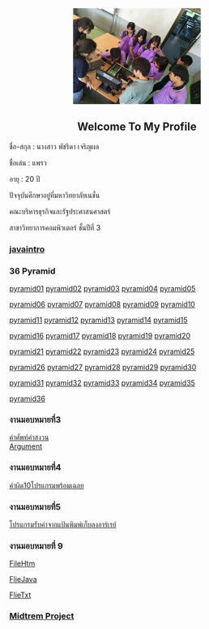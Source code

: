 <html>
<meta name="viewport" content="width=device-width, initial-scale=1" />
<body>
    <div class="w3-container">
        <br /> <br /> <br /> 
  <center><img src="123.jpg" class="w3-round-xxlarge" w3-center="" style="width:50%" /></center>
</div>
</body>
</html>


<center><h2 id="welcome-to-my-profile">Welcome To My Profile</h2></center>

<p>ชื่อ-สกุล : นางสาว พัชริดา เจริญผล </p>

<p>ชื่อเล่น : แพรว</p>

<p>อายุ : 20 ปี</p>

<p>ปัจจุบันศึกษาอยู่ที่มหาวิทยาลัยเนชั่น</p>

<p>คณะบริหารธุรกิจและรัฐประศาสนศาสตร์</p>

<p>สาขาวิทยาการคอมพิวเตอร์ ชั้นปีที่ 3</p>

<h3 id="javaintro"><a href="https://github.com/praew06/midterm_java/blob/master/javaintro.pdf">javaintro</a></h3>

<h3 id="36-pyramid">36 Pyramid</h3>
<p><a href="https://github.com/praew06/java_pyramid/blob/master/Praew01.java" class="button">pyramid01</a>
<a href="https://github.com/praew06/java_pyramid/blob/master/Praew02.java" class="button">pyramid02</a>
<a href="https://github.com/praew06/java_pyramid/blob/master/Praew03.php" class="button">pyramid03</a>
<a href="https://github.com/praew06/java_pyramid/blob/master/Praew04.php" class="button">pyramid04</a>
<a href="https://github.com/praew06/java_pyramid/blob/master/Praew05.php" class="button">pyramid05</a></p>

<p><a href="https://github.com/praew06/java_pyramid/blob/master/Praew06.php" class="button">pyramid06</a>
<a href="https://github.com/praew06/java_pyramid/blob/master/Praew07.php" class="button">pyramid07</a>
<a href="https://github.com/praew06/java_pyramid/blob/master/Praew08.php" class="button">pyramid08</a>
<a href="https://github.com/praew06/java_pyramid/blob/master/Praew09.php" class="button">pyramid09</a>
<a href="https://github.com/praew06/java_pyramid/blob/master/Praew10.php" class="button">pyramid10</a></p>

<p><a href="https://github.com/praew06/java_pyramid/blob/master/Praew11.php" class="button">pyramid11</a>
<a href="https://github.com/praew06/java_pyramid/blob/master/Praew12.php" class="button">pyramid12</a>
<a href="https://github.com/praew06/java_pyramid/blob/master/Praew13.php" class="button">pyramid13</a>
<a href="https://github.com/praew06/java_pyramid/blob/master/Praew14.php" class="button">pyramid14</a>
<a href="https://github.com/praew06/java_pyramid/blob/master/Praew15.php" class="button">pyramid15</a></p>

<p><a href="https://github.com/praew06/java_pyramid/blob/master/Praew16.php" class="button">pyramid16</a>
<a href="https://github.com/praew06/java_pyramid/blob/master/Praew17.php" class="button">pyramid17</a>
<a href="https://github.com/praew06/java_pyramid/blob/master/Praew18.php" class="button">pyramid18</a>
<a href="https://github.com/praew06/java_pyramid/blob/master/Praew19.php" class="button">pyramid19</a>
<a href="https://github.com/praew06/java_pyramid/blob/master/Praew20.php" class="button">pyramid20</a></p>

<p><a href="https://github.com/praew06/java_pyramid/blob/master/Praew21.php" class="button">pyramid21</a>
<a href="https://github.com/praew06/java_pyramid/blob/master/Praew22.php" class="button">pyramid22</a>
<a href="https://github.com/praew06/java_pyramid/blob/master/Praew23.php" class="button">pyramid23</a>
<a href="https://github.com/praew06/java_pyramid/blob/master/Praew24.php" class="button">pyramid24</a>
<a href="https://github.com/praew06/java_pyramid/blob/master/Praew25.php" class="button">pyramid25</a></p>

<p><a href="https://github.com/praew06/java_pyramid/blob/master/Praew26.php" class="button">pyramid26</a>
<a href="https://github.com/praew06/java_pyramid/blob/master/Praew27.php" class="button">pyramid27</a>
<a href="https://github.com/praew06/java_pyramid/blob/master/Praew28.php" class="button">pyramid28</a>
<a href="https://github.com/praew06/java_pyramid/blob/master/Praew29.php" class="button">pyramid29</a>
<a href="https://github.com/praew06/java_pyramid/blob/master/Praew30.php" class="button">pyramid30</a>

<p><a href="https://github.com/praew06/java_pyramid/blob/master/Praew31.php" class="button">pyramid31</a>
<a href="https://github.com/praew06/java_pyramid/blob/master/Praew32.php" class="button">pyramid32</a>
<a href="https://github.com/praew06/java_pyramid/blob/master/Praew33.php" class="button">pyramid33</a>
<a href="https://github.com/praew06/java_pyramid/blob/master/Praew34.php" class="button">pyramid34</a>
<a href="https://github.com/praew06/java_pyramid/blob/master/Praew35.php" class="button">pyramid35</a></p>

<p><a href="https://github.com/praew06/java_pyramid/blob/master/Praew36.php" class="button">pyramid36</a></p>

<h3 id="งานมอบหมายที่3">งานมอบหมายที่3</h3>
<p><a href="https://github.com/praew06/work462/blob/master/70590329_725419167906028_2717535252535836672_n.jpg">คำศัพท์คำสงวน</a> 
<br /><a href="https://github.com/praew06/work462/blob/master/work3.B.pdf">Argument</a>


<h3 id="งานมอบหมายที่4">งานมอบหมายที่4</h3>
<p><a href="https://github.com/praew06/4_java/blob/master/1-10.pdf">คำผิด10โปรแกรมพร้อมเฉลย</a></p>

<h3 id="งานมอบหมายที่5">งานมอบหมายที่5</h3>
<p><a href="https://github.com/praew06/5java/blob/master/work5java.pdf">โปรแกรมรับค่าจากแป้นพิมพ์เก็บลงอาร์เรย์</a></p>

<h3 id="งานมอบหมายที่-9">งานมอบหมายที่ 9</h3>
<p><a href="https://github.com/praew06/htm">FileHtm</a></p>

<p><a href="https://github.com/praew06/java_">FlieJava</a></p>

<p><a href="https://github.com/praew06/txt">FlieTxt</a></p>


<h3 id="midtrem-project"><a href="https://github.com/praew06/midterm_java/blob/master/Midterm_Java.pdf">Midtrem Project</a></h3>



     

